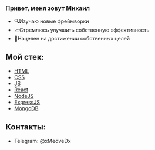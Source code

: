 ### Привет, меня зовут Михаил

- 🔍Изучаю новые фреймворки
- 📈Стремлюсь улучшить собственную эффективность
- 🎯Нацелен на достижении собственных целей

## Мой стек:
- [HTML](https://www.w3.org/html/)
- [CSS](https://www.w3.org/Style/CSS/Overview.en.html)
- [JS](https://www.javascript.com/)
- [React](https://reactjs.org/)
- [NodeJS](https://nodejs.org)
- [ExpressJS](https://expressjs.com)
- [MongoDB](https://www.mongodb.com/)
## Контакты:
- Telegram: @xMedveDx
